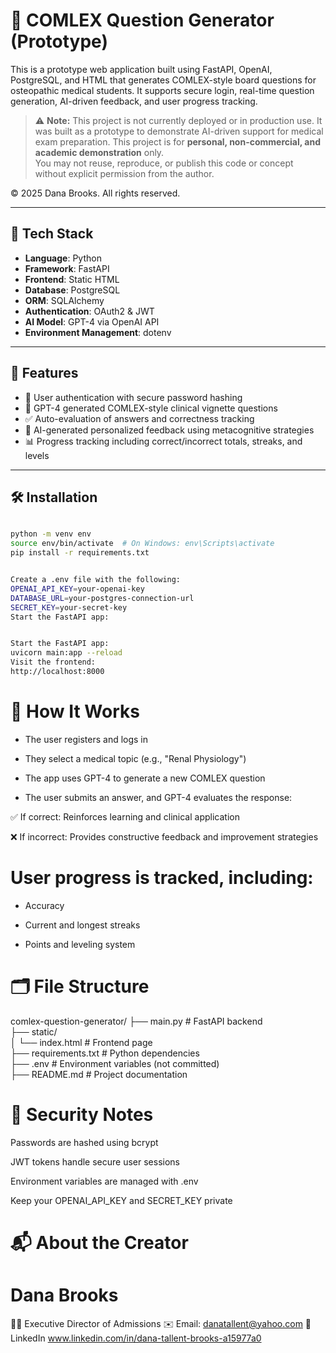 # 🧠 COMLEX Question Generator (Prototype)

This is a prototype web application built using FastAPI, OpenAI, PostgreSQL, and HTML that generates COMLEX-style board questions for osteopathic medical students. It supports secure login, real-time question generation, AI-driven feedback, and user progress tracking.

> ⚠️ **Note:** This project is not currently deployed or in production use. It was built as a prototype to demonstrate AI-driven support for medical exam preparation. This project is for **personal, non-commercial, and academic demonstration** only.  
You may not reuse, reproduce, or publish this code or concept without explicit permission from the author.

© 2025 Dana Brooks. All rights reserved.

---

## 🧰 Tech Stack

- **Language**: Python  
- **Framework**: FastAPI  
- **Frontend**: Static HTML  
- **Database**: PostgreSQL  
- **ORM**: SQLAlchemy  
- **Authentication**: OAuth2 & JWT  
- **AI Model**: GPT-4 via OpenAI API  
- **Environment Management**: dotenv  

---

## 🚀 Features

- 🔐 User authentication with secure password hashing  
- 🧪 GPT-4 generated COMLEX-style clinical vignette questions  
- ✅ Auto-evaluation of answers and correctness tracking  
- 💬 AI-generated personalized feedback using metacognitive strategies  
- 📊 Progress tracking including correct/incorrect totals, streaks, and levels  

---

## 🛠️ Installation

```bash

python -m venv env
source env/bin/activate  # On Windows: env\Scripts\activate
pip install -r requirements.txt 


Create a .env file with the following: 
OPENAI_API_KEY=your-openai-key  
DATABASE_URL=your-postgres-connection-url  
SECRET_KEY=your-secret-key  
Start the FastAPI app:


Start the FastAPI app: 
uvicorn main:app --reload
Visit the frontend:
http://localhost:8000
```

# 🧠 How It Works
- The user registers and logs in

- They select a medical topic (e.g., "Renal Physiology")

- The app uses GPT-4 to generate a new COMLEX question

- The user submits an answer, and GPT-4 evaluates the response:

✅ If correct: Reinforces learning and clinical application

❌ If incorrect: Provides constructive feedback and improvement strategies

# User progress is tracked, including:

- Accuracy

- Current and longest streaks

- Points and leveling system

# 🗂️ File Structure

comlex-question-generator/
├── main.py                # FastAPI backend  
├── static/  
│   └── index.html         # Frontend page  
├── requirements.txt       # Python dependencies  
├── .env                   # Environment variables (not committed)  
├── README.md              # Project documentation  


# 🔐 Security Notes
Passwords are hashed using bcrypt

JWT tokens handle secure user sessions

Environment variables are managed with .env

Keep your OPENAI_API_KEY and SECRET_KEY private


# 📬 About the Creator
# Dana Brooks
👩‍💻 Executive Director of Admissions
✉️ Email: danatallent@yahoo.com
🔗 LinkedIn www.linkedin.com/in/dana-tallent-brooks-a15977a0
